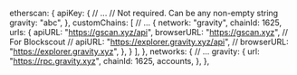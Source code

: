   etherscan: {
    apiKey: {
      // ...
      // Not required. Can be any non-empty string
      gravity: "abc",
    },
    customChains: [
      // ...
      {
        network: "gravity",
        chainId: 1625,
        urls: {
          apiURL: "https://gscan.xyz/api",
          browserURL: "https://gscan.xyz",
          // For Blockscout
          // apiURL: "https://explorer.gravity.xyz/api",
          // browserURL: "https://explorer.gravity.xyz",
        },
      }
    ],
  },
  networks: {
    // ...
    gravity: {
      url: "https://rpc.gravity.xyz",
      chainId: 1625,
      accounts,
    },
  },
